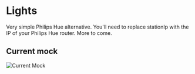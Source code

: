# Lights

Very simple Philips Hue alternative. You'll need to replace stationIp with the IP of your Philips Hue router. More to come.

## Current mock

![Current Mock](https://raw.github.com/nathanborror/Lights/master/MOCK.png)
